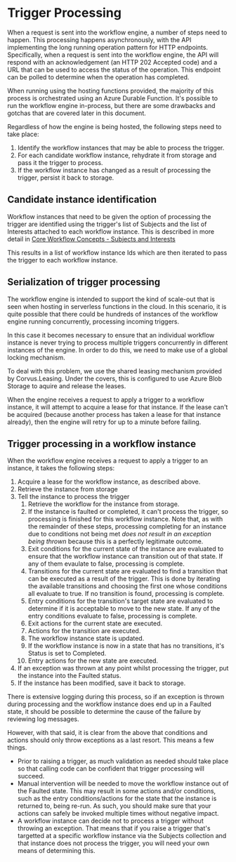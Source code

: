 # Trigger Processing

When a request is sent into the workflow engine, a number of steps need to happen. This processing happens asynchronously, with the API implementing the long running operation pattern for HTTP endpoints. Specifically, when a request is sent into the workflow engine, the API will respond with an acknowledgement (an HTTP 202 Accepted code) and a URL that can be used to access the status of the operation. This endpoint can be polled to determine when the operation has completed.

When running using the hosting functions provided, the majority of this process is orchestrated using an Azure Durable Function. It's possible to run the workflow engine in-process, but there are some drawbacks and gotchas that are covered later in this document.

Regardless of how the engine is being hosted, the following steps need to take place:

1. Identify the workflow instances that may be able to process the trigger.
2. For each candidate workflow instance, rehydrate it from storage and pass it the trigger to process.
3. If the workflow instance has changed as a result of processing the trigger, persist it back to storage.

## Candidate instance identification

Workflow instances that need to be given the option of processing the trigger are identified using the trigger's list of Subjects and the list of Interests attached to each workflow instance. This is described in more detail in [Core Workflow Concepts - Subjects and Interests](core-workflow-concepts.md)

This results in a list of workflow instance Ids which are then iterated to pass the trigger to each workflow instance.

## Serialization of trigger processing

The workflow engine is intended to support the kind of scale-out that is seen when hosting in serverless functions in the cloud. In this scenario, it is quite possible that there could be hundreds of instances of the workflow engine running concurrently, processing incoming triggers.

In this case it becomes necessary to ensure that an individual workflow instance is never trying to process multiple triggers concurrently in different instances of the engine. In order to do this, we need to make use of a global locking mechanism.

To deal with this problem, we use the shared leasing mechanism provided by Corvus.Leasing. Under the covers, this is configured to use Azure Blob Storage to aquire and release the leases.

When the engine receives a request to apply a trigger to a workflow instance, it will attempt to acquire a lease for that instance. If the lease can't be acquired (because another process has taken a lease for that instance already), then the engine will retry for up to a minute before failing.

## Trigger processing in a workflow instance

When the workflow engine receives a request to apply a trigger to an instance, it takes the following steps:

1. Acquire a lease for the workflow instance, as described above.
1. Retrieve the instance from storage
1. Tell the instance to process the trigger
    1. Retrieve the workflow for the instance from storage.
    1. If the instance is faulted or completed, it can't process the trigger, so processing is finished for this workflow instance. Note that, as with the remainder of these steps, processing completing for an instance due to conditions not being met *does not result in an exception being thrown* because this is a perfectly legitimate outcome.
    1. Exit conditions for the current state of the instance are evaluated to ensure that the workflow instance can transition out of that state. If any of them evaulate to false, processing is complete.
    1. Transitions for the current state are evaluated to find a transition that can be executed as a result of the trigger. This is done by iterating the available transitions and choosing the first one whose conditions all evaluate to true. If no transition is found, processing is complete.
    1. Entry conditions for the transition's target state are evaluated to determine if it is acceptable to move to the new state. If any of the entry conditions evaluate to false, processing is complete.
    1. Exit actions for the current state are executed.
    1. Actions for the transition are executed.
    1. The workflow instance state is updated.
    1. If the workflow instance is now in a state that has no transitions, it's Status is set to Completed.
    1. Entry actions for the new state are executed.
1. If an exception was thrown at any point whilst processing the trigger, put the instance into the Faulted status.
1. If the instance has been modified, save it back to storage.

There is extensive logging during this process, so if an exception is thrown during processing and the workflow instance does end up in a Faulted state, it should be possible to determine the cause of the failure by reviewing log messages.

However, with that said, it is clear from the above that conditions and actions should only throw exceptions as a last resort. This means a few things.

- Prior to raising a trigger, as much validation as needed should take place so that calling code can be confident that trigger processing will succeed.
- Manual intervention will be needed to move the workflow instance out of the Faulted state. This may result in some actions and/or conditions, such as the entry conditions/actions for the state that the instance is returned to, being re-run. As such, you should make sure that your actions can safely be invoked multiple times without negative impact.
- A workflow instance can decide not to process a trigger without throwing an exception. That means that if you raise a trigger that's targetted at a specific workflow instance via the Subjects collection and that instance does not process the trigger, you will need your own means of determining this.
